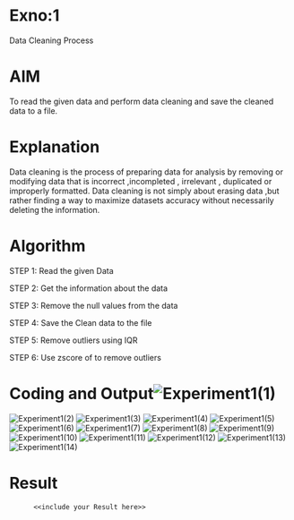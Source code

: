 # Exno:1
Data Cleaning Process

# AIM
To read the given data and perform data cleaning and save the cleaned data to a file.

# Explanation
Data cleaning is the process of preparing data for analysis by removing or modifying data that is incorrect ,incompleted , irrelevant , duplicated or improperly formatted. Data cleaning is not simply about erasing data ,but rather finding a way to maximize datasets accuracy without necessarily deleting the information.

# Algorithm
STEP 1: Read the given Data

STEP 2: Get the information about the data

STEP 3: Remove the null values from the data

STEP 4: Save the Clean data to the file

STEP 5: Remove outliers using IQR

STEP 6: Use zscore of to remove outliers

# Coding and Output![Experiment1(1)](https://github.com/user-attachments/assets/1ffd12a4-ed68-463d-a1fc-0ac06a7e83bd)
![Experiment1(2)](https://github.com/user-attachments/assets/e57f7116-96ab-4d9f-992e-6769ff6445be)
![Experiment1(3)](https://github.com/user-attachments/assets/a463e01e-860a-4470-92f5-4f0c5095481b)
![Experiment1(4)](https://github.com/user-attachments/assets/0d4ba54e-7bb3-4198-8536-74d4924eb047)
![Experiment1(5)](https://github.com/user-attachments/assets/f90c00ab-7d8c-4c53-a7f3-522681b48a84)
![Experiment1(6)](https://github.com/user-attachments/assets/f4387b33-b564-40a6-8914-945ac6484e36)
![Experiment1(7)](https://github.com/user-attachments/assets/10ea00c3-1a96-4143-880b-049e03d9a895)
![Experiment1(8)](https://github.com/user-attachments/assets/c0f6dee3-dcbd-4efa-ac49-8ccef568e3df)
![Experiment1(9)](https://github.com/user-attachments/assets/429f6004-ad90-434e-8ae0-d8bd8e344612)
![Experiment1(10)](https://github.com/user-attachments/assets/703ab42f-3cb2-4995-bf02-534522920a56)
![Experiment1(11)](https://github.com/user-attachments/assets/70720197-482b-4785-b4c5-9a578524289b)
![Experiment1(12)](https://github.com/user-attachments/assets/662d27a2-8f9b-4034-8358-bbb74d243a48)
![Experiment1(13)](https://github.com/user-attachments/assets/4a31edd6-db95-40a9-b1af-100e40b50fbc)
![Experiment1(14)](https://github.com/user-attachments/assets/7a12642e-9707-4b56-8950-0c48ab3be3e3)


# Result


          <<include your Result here>>
